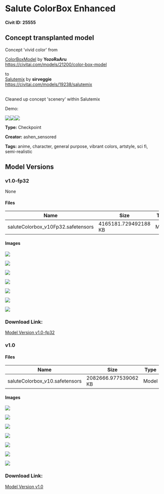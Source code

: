 # Salute ColorBox Enhanced

#### Civit ID: 25555

<h2>Concept transplanted model</h2><p></p><p>Concept 'vivid color' from</p><p><a target="_blank" rel="ugc" href="https://civitai.com/models/21200/color-box-model">ColorBoxModel</a> by <strong>YozoRaAru</strong><br /><a target="_blank" rel="ugc" href="https://civitai.com/models/21200/color-box-model">https://civitai.com/models/21200/color-box-model</a></p><p>to<br /><a target="_blank" rel="ugc" href="https://civitai.com/models/19238/salutemix">Salutemix</a> by <strong>sirveggie</strong><br /><a target="_blank" rel="ugc" href="https://civitai.com/models/19238/salutemix">https://civitai.com/models/19238/salutemix</a></p><p><br />Cleaned up concept 'scenery' within Salutemix</p><p></p><p>Demo:</p><img src="https://imagecache.civitai.com/xG1nkqKTMzGDvpLrqFT7WA/c7e27c49-e00a-455e-46a8-63df847d6200/width=525/c7e27c49-e00a-455e-46a8-63df847d6200" /><img src="https://imagecache.civitai.com/xG1nkqKTMzGDvpLrqFT7WA/9f09bdc2-7bc5-4c4b-9ff6-0e501a6e0600/width=525/9f09bdc2-7bc5-4c4b-9ff6-0e501a6e0600" /><img src="https://imagecache.civitai.com/xG1nkqKTMzGDvpLrqFT7WA/22be4591-c6fb-486f-f73a-2d031b8f1700/width=525/22be4591-c6fb-486f-f73a-2d031b8f1700" />

**Type:** Checkpoint

**Creator:** ashen_sensored

**Tags:** anime, character, general purpose, vibrant colors, artstyle, sci fi, semi-realistic

## Model Versions

### v1.0-fp32

None

#### Files

| Name | Size | Type | Format | Download Url | AutoV1 | AutoV2 | SHA256 | CRC32 | BLAKE3 |
| --- | --- | --- | --- | --- | --- | --- | --- | --- | --- |
| saluteColorbox_v10Fp32.safetensors | 4165181.729492188 KB | Model | SafeTensor | https://civitai.com/api/download/models/31981 | A9124DE7 | B40E1DA524 | B40E1DA52479EBA940D4951BE3FC020DC98023FC8DE25CDE4DE1ADB25EEC9549 | E37AF303 | E98175B2ED10AB04442246636185AF53125C48871FF361C05B88165F00D60CB6 |

#### Images

<p><img src="https://image.civitai.com/xG1nkqKTMzGDvpLrqFT7WA/6de7d417-5aca-4e62-a87e-6905ea8d9000/width=450/363778.jpeg" /></p>

<p><img src="https://image.civitai.com/xG1nkqKTMzGDvpLrqFT7WA/09f57863-ce3e-421d-0e5a-cafde97dbb00/width=450/363777.jpeg" /></p>

<p><img src="https://image.civitai.com/xG1nkqKTMzGDvpLrqFT7WA/807f3b0d-6310-4fcb-2c84-ae6b7a8fbb00/width=450/363776.jpeg" /></p>

<p><img src="https://image.civitai.com/xG1nkqKTMzGDvpLrqFT7WA/68781b8f-e8b4-4904-00c0-75e1e544de00/width=450/363775.jpeg" /></p>

<p><img src="https://image.civitai.com/xG1nkqKTMzGDvpLrqFT7WA/9cab953f-50bb-41e8-582a-ace6d1f04100/width=450/363774.jpeg" /></p>

<p><img src="https://image.civitai.com/xG1nkqKTMzGDvpLrqFT7WA/b166c76f-2d9f-4782-3e28-d8f1caf1c700/width=450/363773.jpeg" /></p>

<p><img src="https://image.civitai.com/xG1nkqKTMzGDvpLrqFT7WA/eb2c3e38-c4fe-4893-e60f-361db3850f00/width=450/363772.jpeg" /></p>

### Download Link:

[Model Version v1.0-fp32](https://civitai.com/api/download/models/31981)

### v1.0

<p></p>

#### Files

| Name | Size | Type | Format | Download Url | AutoV1 | AutoV2 | SHA256 | CRC32 | BLAKE3 |
| --- | --- | --- | --- | --- | --- | --- | --- | --- | --- |
| saluteColorbox_v10.safetensors | 2082666.977539062 KB | Model | SafeTensor | https://civitai.com/api/download/models/30596 | E329B8C2 | 1B51C163A9 | 1B51C163A95040173819B23D43F9F23CB448A08F9E1A2B27E48320B1E1C6FF99 | BB164EAC | 64A2DC2FD2776F4BA0A7616659462F0842F86FF649C38BE7D89F63FBF792F4BE |

#### Images

<p><img src="https://image.civitai.com/xG1nkqKTMzGDvpLrqFT7WA/6de7d417-5aca-4e62-a87e-6905ea8d9000/width=450/347487.jpeg" /></p>

<p><img src="https://image.civitai.com/xG1nkqKTMzGDvpLrqFT7WA/09f57863-ce3e-421d-0e5a-cafde97dbb00/width=450/347482.jpeg" /></p>

<p><img src="https://image.civitai.com/xG1nkqKTMzGDvpLrqFT7WA/807f3b0d-6310-4fcb-2c84-ae6b7a8fbb00/width=450/347486.jpeg" /></p>

<p><img src="https://image.civitai.com/xG1nkqKTMzGDvpLrqFT7WA/68781b8f-e8b4-4904-00c0-75e1e544de00/width=450/347485.jpeg" /></p>

<p><img src="https://image.civitai.com/xG1nkqKTMzGDvpLrqFT7WA/9cab953f-50bb-41e8-582a-ace6d1f04100/width=450/347483.jpeg" /></p>

<p><img src="https://image.civitai.com/xG1nkqKTMzGDvpLrqFT7WA/b166c76f-2d9f-4782-3e28-d8f1caf1c700/width=450/348490.jpeg" /></p>

<p><img src="https://image.civitai.com/xG1nkqKTMzGDvpLrqFT7WA/eb2c3e38-c4fe-4893-e60f-361db3850f00/width=450/348006.jpeg" /></p>

### Download Link:

[Model Version v1.0](https://civitai.com/api/download/models/30596)

